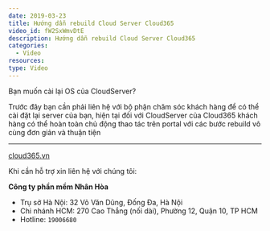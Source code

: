 ```yaml
---
date: 2019-03-23
title: Hướng dẫn rebuild Cloud Server Cloud365
video_id: fW2SxWmvDtE
description: Hướng dẫn rebuild Cloud Server Cloud365
categories:
  - Video
resources:
type: Video
---
```


Bạn muốn cài lại OS của CloudServer?

Trước đây bạn cần phải liên hệ với bộ phận chăm sóc khách hàng để có thể cài đặt lại server của bạn, hiện tại đối với CloudServer của Cloud365 khách hàng có thể hoàn toàn chủ động thao tác trên portal với các bước rebuild vô cùng đơn giản và thuận tiện


---
<a href="https://cloud365.vn/" target="_blank">cloud365.vn</a>

Khi cần hỗ trợ xin liên hệ với chúng tôi:

**Công ty phần mềm Nhân Hòa**
- Trụ sở Hà Nội: 32 Võ Văn Dũng, Đống Đa, Hà Nội
- Chi nhánh HCM: 270 Cao Thắng (nối dài), Phường 12, Quận 10, TP HCM
- Hotline: `19006680`